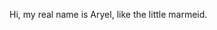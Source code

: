 Hi, my real name is Aryel, like the little marmeid.

<!---
Mog3g3/Mog3g3 is a ✨ special ✨ repository because its `README.md` (this file) appears on your GitHub profile.
You can click the Preview link to take a look at your changes.
--->
